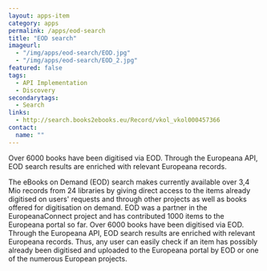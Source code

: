 ```yaml
---
layout: apps-item
category: apps
permalink: /apps/eod-search
title: "EOD search"
imageurl:
  - "/img/apps/eod-search/EOD.jpg"
  - "/img/apps/eod-search/EOD_2.jpg"
featured: false
tags:
  - API Implementation
  - Discovery
secondarytags:
  - Search
links:
  - http://search.books2ebooks.eu/Record/vkol_vkol000457366
contact: 
  name: ""
---
```


Over 6000 books have been digitised via EOD. Through the Europeana API, EOD search results are enriched with relevant Europeana records.

The eBooks on Demand (EOD) search makes currently available over 3,4 Mio records from 24 libraries by giving direct access to the items already digitised on users' requests and through other projects as well as books offered for digitisation on demand. EOD was a partner in the EuropeanaConnect project and has contributed 1000 items to the Europeana portal so far. Over 6000 books have been digitised via EOD. Through the Europeana API, EOD search results are enriched with relevant Europeana records. Thus, any user can easily check if an item has possibly already been digitised and uploaded to the Europeana portal by EOD or one of the numerous European projects.
